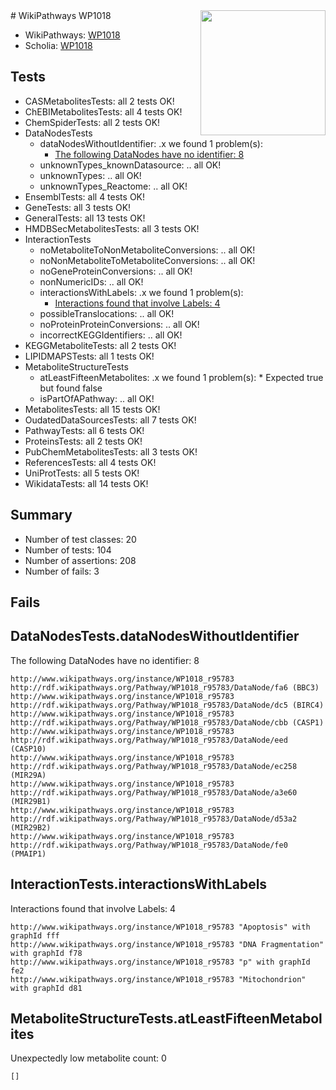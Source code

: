 <img style="float: right; width: 200px" src="https://upload.wikimedia.org/wikipedia/commons/thumb/8/83/Wplogo_with_text_500.png/640px-Wplogo_with_text_500.png" />
# WikiPathways WP1018

* WikiPathways: [WP1018](https://new.wikipathways.org/pathways/WP1018)
* Scholia: [WP1018](https://scholia.toolforge.org/wikipathways/WP1018)
## Tests
* CASMetabolitesTests: all 2 tests OK!
* ChEBIMetabolitesTests: all 4 tests OK!
* ChemSpiderTests: all 2 tests OK!
* DataNodesTests
    * dataNodesWithoutIdentifier: .x we found 1 problem(s):
        * [The following DataNodes have no identifier: 8](#d2d32fa7)
    * unknownTypes_knownDatasource: .. all OK!
    * unknownTypes: .. all OK!
    * unknownTypes_Reactome: .. all OK!
* EnsemblTests: all 4 tests OK!
* GeneTests: all 3 tests OK!
* GeneralTests: all 13 tests OK!
* HMDBSecMetabolitesTests: all 3 tests OK!
* InteractionTests
    * noMetaboliteToNonMetaboliteConversions: .. all OK!
    * noNonMetaboliteToMetaboliteConversions: .. all OK!
    * noGeneProteinConversions: .. all OK!
    * nonNumericIDs: .. all OK!
    * interactionsWithLabels: .x we found 1 problem(s):
        * [Interactions found that involve Labels: 4](#630d267b)
    * possibleTranslocations: .. all OK!
    * noProteinProteinConversions: .. all OK!
    * incorrectKEGGIdentifiers: .. all OK!
* KEGGMetaboliteTests: all 2 tests OK!
* LIPIDMAPSTests: all 1 tests OK!
* MetaboliteStructureTests
    * atLeastFifteenMetabolites: .x we found 1 problem(s):
            * Expected true but found false
    * isPartOfAPathway: .. all OK!
* MetabolitesTests: all 15 tests OK!
* OudatedDataSourcesTests: all 7 tests OK!
* PathwayTests: all 6 tests OK!
* ProteinsTests: all 2 tests OK!
* PubChemMetabolitesTests: all 3 tests OK!
* ReferencesTests: all 4 tests OK!
* UniProtTests: all 5 tests OK!
* WikidataTests: all 14 tests OK!


## Summary

* Number of test classes: 20
* Number of tests: 104
* Number of assertions: 208
* Number of fails: 3

## Fails

<a name="d2d32fa7" />

## DataNodesTests.dataNodesWithoutIdentifier

The following DataNodes have no identifier: 8
```
http://www.wikipathways.org/instance/WP1018_r95783 http://rdf.wikipathways.org/Pathway/WP1018_r95783/DataNode/fa6 (BBC3)
http://www.wikipathways.org/instance/WP1018_r95783 http://rdf.wikipathways.org/Pathway/WP1018_r95783/DataNode/dc5 (BIRC4)
http://www.wikipathways.org/instance/WP1018_r95783 http://rdf.wikipathways.org/Pathway/WP1018_r95783/DataNode/cbb (CASP1)
http://www.wikipathways.org/instance/WP1018_r95783 http://rdf.wikipathways.org/Pathway/WP1018_r95783/DataNode/eed (CASP10)
http://www.wikipathways.org/instance/WP1018_r95783 http://rdf.wikipathways.org/Pathway/WP1018_r95783/DataNode/ec258 (MIR29A)
http://www.wikipathways.org/instance/WP1018_r95783 http://rdf.wikipathways.org/Pathway/WP1018_r95783/DataNode/a3e60 (MIR29B1)
http://www.wikipathways.org/instance/WP1018_r95783 http://rdf.wikipathways.org/Pathway/WP1018_r95783/DataNode/d53a2 (MIR29B2)
http://www.wikipathways.org/instance/WP1018_r95783 http://rdf.wikipathways.org/Pathway/WP1018_r95783/DataNode/fe0 (PMAIP1)
```

<a name="630d267b" />

## InteractionTests.interactionsWithLabels

Interactions found that involve Labels: 4
```
http://www.wikipathways.org/instance/WP1018_r95783 "Apoptosis" with graphId fff
http://www.wikipathways.org/instance/WP1018_r95783 "DNA Fragmentation" with graphId f78
http://www.wikipathways.org/instance/WP1018_r95783 "p" with graphId fe2
http://www.wikipathways.org/instance/WP1018_r95783 "Mitochondrion" with graphId d81
```

<a name="6d4290df" />

## MetaboliteStructureTests.atLeastFifteenMetabolites

Unexpectedly low metabolite count: 0

```
[]
```

